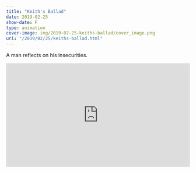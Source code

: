 ```yaml
---
title: "Keith's Ballad"
date: 2019-02-25
show-date: F
type: animation
cover-image: img/2019-02-25-keiths-ballad/cover_image.png
uri: "/2019/02/25/keiths-ballad.html"
---
```

A man reflects on his insecurities.
<div style="padding:56.25% 0 0 0;position:relative;"><iframe src="https://player.vimeo.com/video/319507918?h=84eae9d6f3" style="position:absolute;top:0;left:0;width:100%;height:100%;" frameborder="0" allow="autoplay; fullscreen; picture-in-picture" allowfullscreen></iframe></div><script src="https://player.vimeo.com/api/player.js"></script>